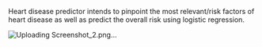 Heart disease predictor intends to pinpoint the most relevant/risk factors of heart disease as well as predict the overall risk using logistic regression. 

![Uploading Screenshot_2.png…]()
